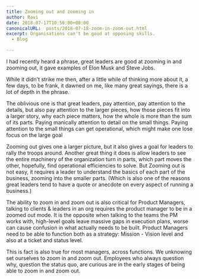 ```yaml
---
title: Zooming out and zooming in
author: Ravi
date: 2018-07-17T10:50:00+00:00
canonicalURL:  posts/2018-07-18-zoom-in-zoom-out.html
excerpt: Organisations can't be good at opposing skills.
  - Blog

---
```

I had recently heard a phrase, great leaders are good at zooming in and zooming out, it gave examples of Elon Musk and Steve Jobs.

While it didn't strike me then, after a little while of thinking more about it, a few days, to be frank, it dawned on me, like many great sayings, there is a lot of depth in the phrase.

The oblivious one is that great leaders, pay attention, pay attention to the details, but also pay attention to the larger pieces, how those pieces fit into a larger story, why each piece matters, how the whole is more than the sum of its parts. Paying manically attention to detail on the small things. Paying attention to the small things can get operational, which might make one lose focus on the large goal

Zooming out gives one a larger picture, but it also gives a goal for leaders to rally the troops around. Another great thing it does is allow leaders to see the entire machinery of the organization turn in parts, which part moves the other, hopefully, find operational efficiencies to solve. But Zooming out is not easy, it requires a leader to understand the basics of each part of the business, zooming into the smaller parts. (Which is also one of the reasons great leaders tend to have a quote or anecdote on every aspect of running a business.)

The ability to zoom in and zoom out is also critical for Product Managers, talking to clients & leaders in an org requires the product manager to be in a zoomed out mode. It is the opposite when talking to the teams the PM works with, high-level goals leave massive gaps in execution plans, worse can cause confusion in what actually needs to be built. Product Managers need to be able to function both as a strategy: Mission - Vision level and also at a ticket and status level.

This is fact is also true for most managers, across functions. We unknowing set ourselves to zoom in and zoom out. Employees who always question why, question the status quo, are curious are in the early stages of being able to zoom in and zoom out.
